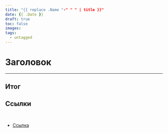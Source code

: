 ```yaml
---
title: "{{ replace .Name "-" " " | title }}"
date: {{ .Date }}
draft: true
toc: false
images:
tags:
  - untagged
---
```


# Заголовок
----

Итог
----

Ссылки
------

<br>
  

*   [Ссылка]()